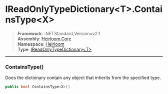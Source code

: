# IReadOnlyTypeDictionary\<T>.ContainsType\<X>

> **Framework**: .NETStandard,Version=v2.1  
> **Assembly**: [Heirloom.Core][0]  
> **Namespace**: [Heirloom][0]  
> **Type**: [IReadOnlyTypeDictionary\<T>][1]  

--------------------------------------------------------------------------------

### ContainsType<X>()

Does the dictionary contain any object that inherits from the specified type.

```cs
public bool ContainsType<X>()
```

[0]: ..\Heirloom.Core.md
[1]: Heirloom.IReadOnlyTypeDictionary[T].md
